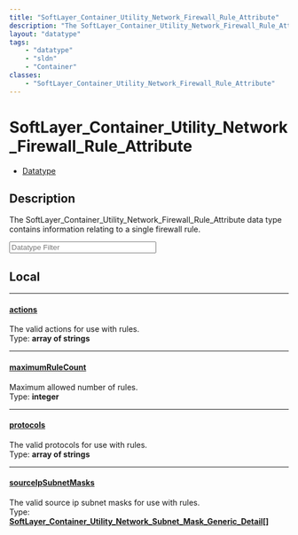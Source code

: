 ```yaml
---
title: "SoftLayer_Container_Utility_Network_Firewall_Rule_Attribute"
description: "The SoftLayer_Container_Utility_Network_Firewall_Rule_Attribute data type contains information relating to a single fire... "
layout: "datatype"
tags:
    - "datatype"
    - "sldn"
    - "Container"
classes:
    - "SoftLayer_Container_Utility_Network_Firewall_Rule_Attribute"
---
```


# SoftLayer_Container_Utility_Network_Firewall_Rule_Attribute
<div id='service-datatype'>
    <ul id='sldn-reference-tabs'>
        <li id='datatype'> <a href='/reference/datatypes/SoftLayer_Container_Utility_Network_Firewall_Rule_Attribute' >Datatype</a></li>
    </ul>
</div>

## Description 
The SoftLayer_Container_Utility_Network_Firewall_Rule_Attribute data type contains information relating to a single firewall rule. 





<!-- Filer BEGIN -->
<div class="view-filters">
        <div class="clearfix">
            <div class="search-input-box">
                <input placeholder="Datatype Filter" onkeyup="titleSearch(inputId='prop-input', divId='properties', elementClass='prop-row')" 
                    type="text" id="prop-input" value="" size="30" maxlength="128" class="form-text">
            </div>
        </div>
</div>
<!-- Filer END -->

<div id="properties" class="content">
<div id="localProperties" class="prop-content" >

## Local
<div class="prop-row">

-----
[actions]: #actions
#### [actions]
The valid actions for use with rules.  
<span class="type-label">Type: </span>**array of strings**


</div>
<div class="prop-row">

-----
[maximumRuleCount]: #maximumrulecount
#### [maximumRuleCount]
Maximum allowed number of rules.  
<span class="type-label">Type: </span>**integer**


</div>
<div class="prop-row">

-----
[protocols]: #protocols
#### [protocols]
The valid protocols for use with rules.  
<span class="type-label">Type: </span>**array of strings**


</div>
<div class="prop-row">

-----
[sourceIpSubnetMasks]: #sourceipsubnetmasks
#### [sourceIpSubnetMasks]
The valid source ip subnet masks for use with rules.  
<span class="type-label">Type: </span>**<a href='/reference/datatypes/SoftLayer_Container_Utility_Network_Subnet_Mask_Generic_Detail'>SoftLayer_Container_Utility_Network_Subnet_Mask_Generic_Detail[] </a>**


</div>
</div>
<!-- LOCAL PROPERTY END -->

</div>


